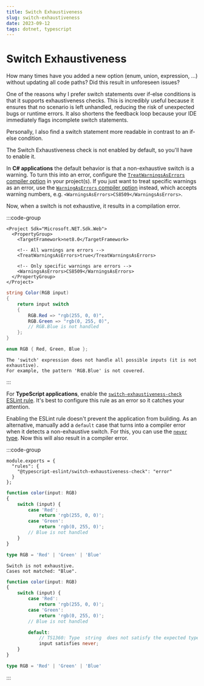 ```yaml
---
title: Switch Exhaustiveness
slug: switch-exhaustiveness
date: 2023-09-12
tags: dotnet, typescript
---
```


# Switch Exhaustiveness

How many times have you added a new option (enum, union, expression, ...) without updating all code paths?
Did this result in unforeseen issues?

One of the reasons why I prefer switch statements over if-else conditions is that it supports exhaustiveness checks.
This is incredibly useful because it ensures that no scenario is left unhandled, reducing the risk of unexpected bugs or runtime errors.
It also shortens the feedback loop because your IDE immediately flags incomplete switch statements.

Personally, I also find a switch statement more readable in contrast to an if-else condition.

The Switch Exhaustiveness check is not enabled by default, so you'll have to enable it.

In **C# applications** the default behavior is that a non-exhaustive switch is a warning.
To turn this into an error, configure the [`TreatWarningsAsErrors` compiler option](https://learn.microsoft.com/en-us/dotnet/csharp/language-reference/compiler-options/errors-warnings#treatwarningsaserrors) in your project(s).
If you just want to treat specific warnings as an error, use the [`WarningAsErrors` compiler option](https://learn.microsoft.com/en-us/dotnet/csharp/language-reference/compiler-options/errors-warnings#warningsaserrors-and-warningsnotaserrors) instead, which accepts warning numbers, e.g. `<WarningsAsErrors>CS8509</WarningsAsErrors>`.

Now, when a switch is not exhaustive, it results in a compilation error.

:::code-group

```xml{5-6, 8-9}:ExampleProject.csproj [title=Project Configuration]
<Project Sdk="Microsoft.NET.Sdk.Web">
  <PropertyGroup>
    <TargetFramework>net8.0</TargetFramework>

    <!-- All warnings are errors -->
    <TreatWarningsAsErrors>true</TreatWarningsAsErrors>

    <!-- Only specific warnings are errors -->
    <WarningsAsErrors>CS8509</WarningsAsErrors>
  </PropertyGroup>
</Project>
```

```cs:Example.cs [title=Example]
string Color(RGB input)
{
    return input switch
    {
        RGB.Red => "rgb(255, 0, 0)",
        RGB.Green => "rgb(0, 255, 0)",
        // RGB.Blue is not handled
    };
}

enum RGB { Red, Green, Blue };
```

```txt:Output [title=Output]
The 'switch' expression does not handle all possible inputs (it is not exhaustive).
For example, the pattern 'RGB.Blue' is not covered.
```

:::

For **TypeScript applications**, enable the [`switch-exhaustiveness-check` ESLint rule](https://typescript-eslint.io/rules/switch-exhaustiveness-check/).
It's best to configure this rule as an error so it catches your attention.

Enabling the ESLint rule doesn't prevent the application from building. As an alternative, manually add a `default` case that turns into a compiler error when it detects a non-exhaustive switch. For this, you can use the [`never` type](https://www.typescriptlang.org/docs/handbook/basic-types.html#never). Now this will also result in a compiler error.

:::code-group

```js{3}:.eslintrc. [title=ESLint Configuration]
module.exports = {
  "rules": {
    "@typescript-eslint/switch-exhaustiveness-check": "error"
  }
};
```

```ts:example.ts [title=Example]
function color(input: RGB)
{
    switch (input) {
        case 'Red':
            return 'rgb(255, 0, 0)';
        case 'Green':
            return 'rgb(0, 255, 0)';
        // Blue is not handled
    }
}

type RGB = 'Red' | 'Green' | 'Blue'
```

```txt:Output [title=Output]
Switch is not exhaustive.
Cases not matched: "Blue".
```

```ts{10-12}:example.ts [title=Alternative Example]
function color(input: RGB)
{
    switch (input) {
        case 'Red':
            return 'rgb(255, 0, 0)';
        case 'Green':
            return 'rgb(0, 255, 0)';
        // Blue is not handled

        default:
            // TS1360: Type  string  does not satisfy the expected type  never
            input satisfies never;
    }
}

type RGB = 'Red' | 'Green' | 'Blue'
```

:::
